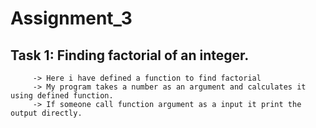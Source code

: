 # Assignment_3
## Task 1: Finding factorial of an integer.
         -> Here i have defined a function to find factorial
         -> My program takes a number as an argument and calculates it using defined function.
         -> If someone call function argument as a input it print the output directly.
         
